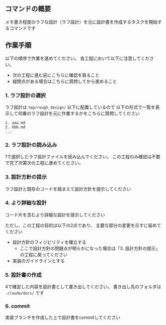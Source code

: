 ## コマンドの概要

メモ書き程度のラフな設計（ラフ設計）を元に設計書を作成するタスクを開始するコマンドです

## 作業手順

以下の順序で作業を進めてください。
各工程において以下に注意してください。

- 次の工程に進む前にこちらに確認を取ること
- 疑問点がある場合はこちらに質問してから進めること

### 1. ラフ設計の選択

ラフ設計は `tmp/rough_design/` 以下に配置しているので
以下の形式で一覧を表示して何番のラフ設計を元に作業するかをこちらに質問してください

```
1. aaa.md
2. bbb.md
...
```

### 2. ラフ設計の読み込み

1で選択したラフ設計ファイルを読み込んでください。
この工程のみ確認は不要で完了次第次の工程に進めてください。

### 3. 設計方針の提示

ラフ設計と既存のコードを踏まえて設計方針を提示してください

### 4. より詳細な設計

コード片を含むより詳細な設計を提示してください

ただし、この工程の目的は以下の2点であり、
主要な部分の変更を示すに留めてください

- 設計方針のフィジビリティを確立する
    - ここで設計方針の問題点が明らかになった場合は「3. 設計方針の提示」の工程に戻ってください
- 実装のガイドラインとする

### 5. 設計書の作成

4で確定した内容を設計書として書き出してください。
書き出し先のフォルダは `.claude/docs/` です

### 6. commit

実装ブランチを作成した上で設計書をcommitしてください
